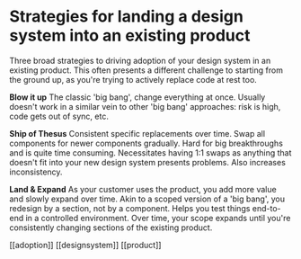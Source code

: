 # Strategies for landing a design system into an existing product

Three broad strategies to driving adoption of your design system in an existing product. This often presents a different challenge to starting from the ground up, as you're trying to actively replace code at rest too.

**Blow it up**
The classic 'big bang', change everything at once.
Usually doesn't work in a similar vein to other 'big bang' approaches: risk is high, code gets out of sync, etc.

**Ship of Thesus**
Consistent specific replacements over time.
Swap all components for newer components gradually. Hard for big breakthroughs and is quite time consuming. Necessitates having 1:1 swaps as anything that doesn't fit into your new design system presents problems. Also increases inconsistency.

**Land & Expand**
As your customer uses the product, you add more value and slowly expand over time.
Akin to a scoped version of a 'big bang', you redesign by a section, not by a component. Helps you test things end-to-end in a controlled environment. Over time, your scope expands until you're consistently changing sections of the existing product.

[[adoption]]
[[designsystem]]
[[product]]